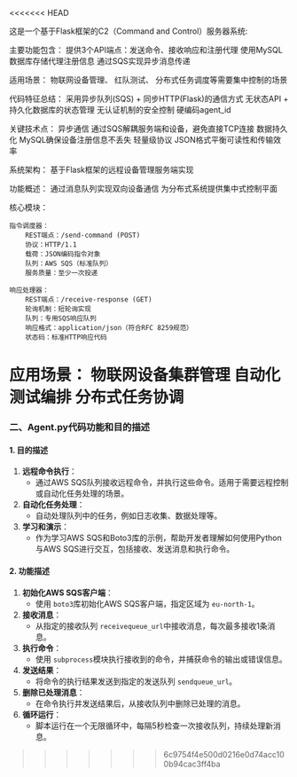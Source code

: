 <<<<<<< HEAD
<!-- <针对Server.pyde 的代码分析及其功能 田佳祺编写> -->

这是一个基于Flask框架的C2（Command and Control）服务器系统:

主要功能包含：
    提供3个API端点：发送命令、接收响应和注册代理
    使用MySQL数据库存储代理注册信息
    通过SQS实现异步消息传递

适用场景：
    物联网设备管理、
    红队测试、
    分布式任务调度等需要集中控制的场景

代码特征总结：
    采用异步队列(SQS) + 同步HTTP(Flask)的通信方式
    无状态API + 持久化数据库的状态管理
    无认证机制的安全控制
    硬编码agent_id

关键技术点：
    异步通信
        通过SQS解耦服务端和设备，避免直接TCP连接
    数据持久化
        MySQL确保设备注册信息不丢失
    轻量级协议
        JSON格式平衡可读性和传输效率

        
<!-- <server_copy.py程序分析 - 作者:田佳祺> -->
系统架构：
    基于Flask框架的远程设备管理服务端实现

功能概述：
    通过消息队列实现双向设备通信
    为分布式系统提供集中式控制平面

核心模块：

    指令调度器：
        REST端点：/send-command (POST)
        协议：HTTP/1.1
        载荷：JSON编码指令对象
        队列：AWS SQS（标准队列）
        服务质量：至少一次投递

    响应处理器：
        REST端点：/receive-response (GET)
        轮询机制：短轮询实现
        队列：专用SQS响应队列
        响应格式：application/json（符合RFC 8259规范）
        状态码：标准HTTP响应代码

应用场景：
    物联网设备集群管理
    自动化测试编排
    分布式任务协调
=======
### 二、Agent.py代码功能和目的描述

#### 1. **目的描述**

1. **远程命令执行**：
   - 通过AWS SQS队列接收远程命令，并执行这些命令。适用于需要远程控制或自动化任务处理的场景。
2. **自动化任务处理**：
   - 自动处理队列中的任务，例如日志收集、数据处理等。
3. **学习和演示**：
   - 作为学习AWS SQS和Boto3库的示例，帮助开发者理解如何使用Python与AWS SQS进行交互，包括接收、发送消息和执行命令。

#### 2. **功能描述**

1. **初始化AWS SQS客户端**：
   - 使用 `boto3`库初始化AWS SQS客户端，指定区域为 `eu-north-1`。
2. **接收消息**：
   - 从指定的接收队列 `receivequeue_url`中接收消息，每次最多接收1条消息。
3. **执行命令**：
   - 使用 `subprocess`模块执行接收到的命令，并捕获命令的输出或错误信息。
4. **发送结果**：
   - 将命令的执行结果发送到指定的发送队列 `sendqueue_url`。
5. **删除已处理消息**：
   - 在命令执行并发送结果后，从接收队列中删除已处理的消息。
6. **循环运行**：
   - 脚本运行在一个无限循环中，每隔5秒检查一次接收队列，持续处理新消息。
>>>>>>> 6c9754f4e500d0216e0d74acc100b94cac3ff4ba

